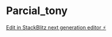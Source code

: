 # Parcial_tony

[Edit in StackBlitz next generation editor ⚡️](https://stackblitz.com/~/github.com/David2003-23/Parcial_tony)